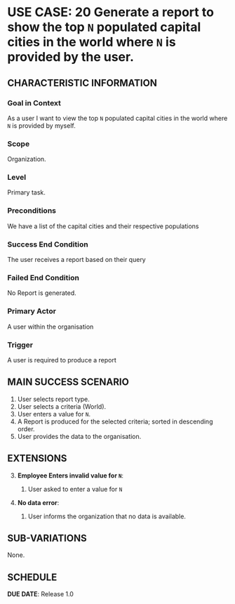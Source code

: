 # USE CASE: 20 Generate a report to show the top `N` populated capital cities in the world where `N` is provided by the user.

## CHARACTERISTIC INFORMATION

### Goal in Context
As a user I want to view the top `N` populated capital cities in the world where `N` is provided by myself.

### Scope

Organization.

### Level

Primary task.

### Preconditions

We have a list of the capital cities and their respective populations

### Success End Condition

The user receives a report based on their query

### Failed End Condition

No Report is generated.

### Primary Actor

A user within the organisation

### Trigger

A user is required to produce a report

## MAIN SUCCESS SCENARIO

1. User selects report type.
2. User selects a criteria (World).
3. User enters a value for `N`.
4. A Report is produced for the selected criteria; sorted in descending order.
5. User provides the data to the organisation.

## EXTENSIONS
3. **Employee Enters invalid value for `N`**:
   1. User asked to enter a value for `N`

4. **No data error**:
    1. User informs the organization that no data is available.

## SUB-VARIATIONS

None.

## SCHEDULE

**DUE DATE**: Release 1.0